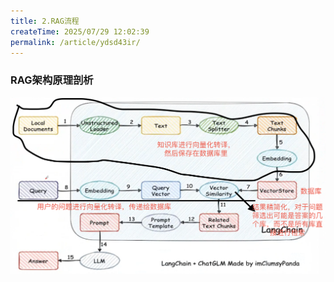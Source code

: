 ```yaml
---
title: 2.RAG流程
createTime: 2025/07/29 12:02:39
permalink: /article/ydsd43ir/
---
```


### RAG架构原理剖析
![RGA架构原理](<../images/RGA架构原理.png>)

